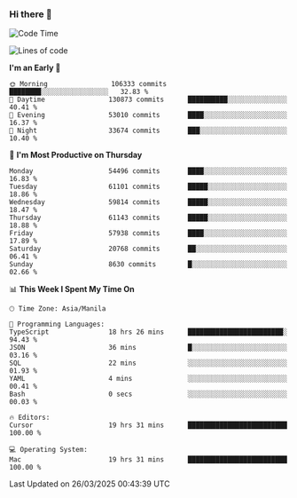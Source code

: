 ### Hi there 👋

<!--START_SECTION:waka-->
![Code Time](http://img.shields.io/badge/Code%20Time-5%2C960%20hrs%2028%20mins-blue)

![Lines of code](https://img.shields.io/badge/From%20Hello%20World%20I%27ve%20Written-122.3%20million%20lines%20of%20code-blue)

**I'm an Early 🐤** 

```text
🌞 Morning                106333 commits      ████████░░░░░░░░░░░░░░░░░   32.83 % 
🌆 Daytime                130873 commits      ██████████░░░░░░░░░░░░░░░   40.41 % 
🌃 Evening                53010 commits       ████░░░░░░░░░░░░░░░░░░░░░   16.37 % 
🌙 Night                  33674 commits       ███░░░░░░░░░░░░░░░░░░░░░░   10.40 % 
```
📅 **I'm Most Productive on Thursday** 

```text
Monday                   54496 commits       ████░░░░░░░░░░░░░░░░░░░░░   16.83 % 
Tuesday                  61101 commits       █████░░░░░░░░░░░░░░░░░░░░   18.86 % 
Wednesday                59814 commits       █████░░░░░░░░░░░░░░░░░░░░   18.47 % 
Thursday                 61143 commits       █████░░░░░░░░░░░░░░░░░░░░   18.88 % 
Friday                   57938 commits       ████░░░░░░░░░░░░░░░░░░░░░   17.89 % 
Saturday                 20768 commits       ██░░░░░░░░░░░░░░░░░░░░░░░   06.41 % 
Sunday                   8630 commits        █░░░░░░░░░░░░░░░░░░░░░░░░   02.66 % 
```


📊 **This Week I Spent My Time On** 

```text
🕑︎ Time Zone: Asia/Manila

💬 Programming Languages: 
TypeScript               18 hrs 26 mins      ████████████████████████░   94.43 % 
JSON                     36 mins             █░░░░░░░░░░░░░░░░░░░░░░░░   03.16 % 
SQL                      22 mins             ░░░░░░░░░░░░░░░░░░░░░░░░░   01.93 % 
YAML                     4 mins              ░░░░░░░░░░░░░░░░░░░░░░░░░   00.41 % 
Bash                     0 secs              ░░░░░░░░░░░░░░░░░░░░░░░░░   00.03 % 

🔥 Editors: 
Cursor                   19 hrs 31 mins      █████████████████████████   100.00 % 

💻 Operating System: 
Mac                      19 hrs 31 mins      █████████████████████████   100.00 % 
```


 Last Updated on 26/03/2025 00:43:39 UTC
<!--END_SECTION:waka-->


<!--
**rad182/rad182** is a ✨ _special_ ✨ repository because its `README.md` (this file) appears on your GitHub profile.

Here are some ideas to get you started:

- 🔭 I’m currently working on ...
- 🌱 I’m currently learning ...
- 👯 I’m looking to collaborate on ...
- 🤔 I’m looking for help with ...
- 💬 Ask me about ...
- 📫 How to reach me: ...
- 😄 Pronouns: ...
- ⚡ Fun fact: ...
-->
